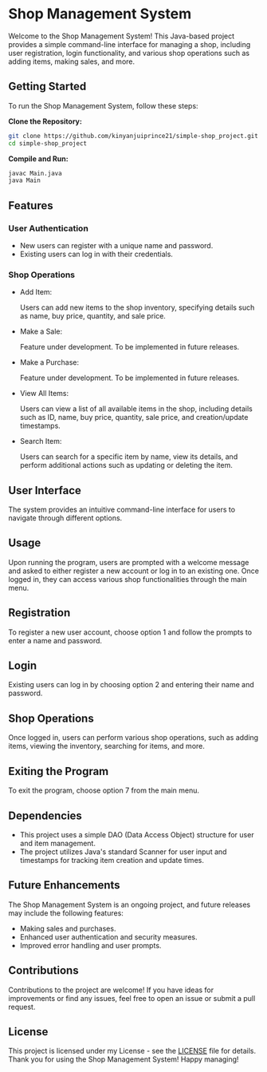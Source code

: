 # Shop Management System
Welcome to the Shop Management System! This Java-based project provides a simple command-line interface for managing a shop, including user registration, login functionality, and various shop operations such as adding items, making sales, and more.

## Getting Started
To run the Shop Management System, follow these steps:

**Clone the Repository:**
   ```bash
   git clone https://github.com/kinyanjuiprince21/simple-shop_project.git
   cd simple-shop_project
   ```
**Compile and Run:**

```bash
javac Main.java
java Main
```
## Features
### User Authentication
* New users can register with a unique name and password.
* Existing users can log in with their credentials.
### Shop Operations
* Add Item:

    Users can add new items to the shop inventory, specifying details such as name, buy price, quantity, and sale price.
* Make a Sale:

    Feature under development. To be implemented in future releases.
* Make a Purchase:

    Feature under development. To be implemented in future releases.
* View All Items:

    Users can view a list of all available items in the shop, including details such as ID, name, buy price, quantity, sale price, and creation/update timestamps.
* Search Item:

    Users can search for a specific item by name, view its details, and perform additional actions such as updating or deleting the item.
## User Interface
The system provides an intuitive command-line interface for users to navigate through different options.
## Usage
Upon running the program, users are prompted with a welcome message and asked to either register a new account or log in to an existing one. Once logged in, they can access various shop functionalities through the main menu.

## Registration
To register a new user account, choose option 1 and follow the prompts to enter a name and password.

## Login
Existing users can log in by choosing option 2 and entering their name and password.

## Shop Operations
Once logged in, users can perform various shop operations, such as adding items, viewing the inventory, searching for items, and more.

## Exiting the Program
To exit the program, choose option 7 from the main menu.

## Dependencies
* This project uses a simple DAO (Data Access Object) structure for user and item management.
* The project utilizes Java's standard Scanner for user input and timestamps for tracking item creation and update times.
## Future Enhancements
The Shop Management System is an ongoing project, and future releases may include the following features:

* Making sales and purchases.
* Enhanced user authentication and security measures.
* Improved error handling and user prompts.
## Contributions
Contributions to the project are welcome! If you have ideas for improvements or find any issues, feel free to open an issue or submit a pull request.

## License
This project is licensed under my License - see the [LICENSE](LICENSE) file for details.
Thank you for using the Shop Management System! Happy managing!




